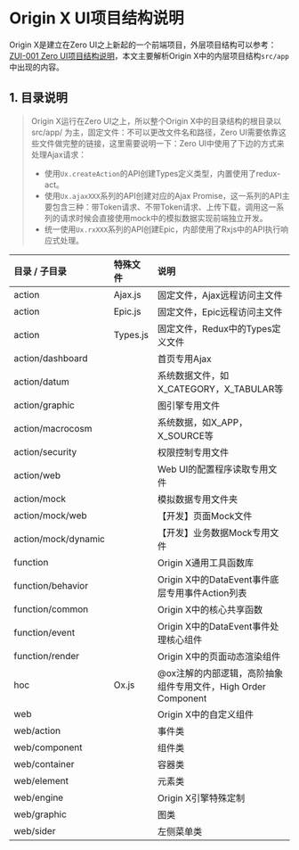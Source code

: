 # Origin X UI项目结构说明

Origin X是建立在Zero UI之上新起的一个前端项目，外层项目结构可以参考：[ZUI-001 Zero UI项目结构说明](/zero-ui/1-zero-uiji-ben-jiao-cheng/zui-001-zero-uixiang-mu-jie-gou-shuo-ming.md)，本文主要解析Origin X中的内层项目结构`src/app`中出现的内容。

## 1. 目录说明

> Origin X运行在Zero UI之上，所以整个Origin X中的目录结构的根目录以 src/app/ 为主，固定文件：不可以更改文件名和路径，Zero UI需要依靠这些文件做完整的链接，这里需要说明一下：Zero UI中使用了下边的方式来处理Ajax请求：
>
> * 使用`Ux.createAction`的API创建Types定义类型，内置使用了redux-act。
> * 使用`Ux.ajaxXXX`系列的API创建对应的Ajax Promise，这一系列的API主要包含三种：带Token请求、不带Token请求、上传下载，调用这一系列的请求时候会直接使用mock中的模拟数据实现前端独立开发。
> * 统一使用`Ux.rxXXX`系列的API创建Epic，内部使用了Rxjs中的API执行响应式处理。

| 目录 / 子目录 | 特殊文件 | 说明 |
| :--- | :--- | :--- |
| action | Ajax.js | 固定文件，Ajax远程访问主文件 |
| action | Epic.js | 固定文件，Epic远程访问主文件 |
| action | Types.js | 固定文件，Redux中的Types定义文件 |
| action/dashboard |  | 首页专用Ajax |
| action/datum |  | 系统数据文件，如X\_CATEGORY，X\_TABULAR等 |
| action/graphic |  | 图引擎专用文件 |
| action/macrocosm |  | 系统数据，如X\_APP，X\_SOURCE等 |
| action/security |  | 权限控制专用文件 |
| action/web |  | Web UI的配置程序读取专用文件 |
| action/mock |  | 模拟数据专用文件夹 |
| action/mock/web |  | 【开发】页面Mock文件 |
| action/mock/dynamic |  | 【开发】业务数据Mock专用文件 |
| function |  | Origin X通用工具函数库 |
| function/behavior |  | Origin X中的DataEvent事件底层专用事件Action列表 |
| function/common |  | Origin X中的核心共享函数 |
| function/event |  | Origin X中的DataEvent事件处理核心组件 |
| function/render |  | Origin X中的页面动态渲染组件 |
| hoc | Ox.js | @ox注解的内部逻辑，高阶抽象组件专用文件，High Order Component |
| web |  | Origin X中的自定义组件 |
| web/action |  | 事件类 |
| web/component |  | 组件类 |
| web/container |  | 容器类 |
| web/element |  | 元素类 |
| web/engine |  | Origin X引擎特殊定制 |
| web/graphic |  | 图类 |
| web/sider |  | 左侧菜单类 |




